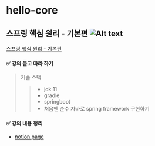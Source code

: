 # hello-core
스프링 핵심 원리 - 기본편
![Alt text](https://cdn.inflearn.com/public/files/courses/325969/99cfe634-f36e-4018-a034-a5ede2d87d8f/325969-kor.jpg)
---
[스프링 핵심 원리 - 기본편](https://www.inflearn.com/course/%EC%8A%A4%ED%94%84%EB%A7%81-%ED%95%B5%EC%8B%AC-%EC%9B%90%EB%A6%AC-%EA%B8%B0%EB%B3%B8%ED%8E%B8/dashboard)



#### ✅ 강의 듣고 따라 하기
> 기술 스택
>> * jdk 11
>> * gradle 
>> * springboot 
>> * 처음엔 순수 자바로 spring framework 구현하기



#### ✅ 강의 내용 정리
- [notion page](https://www.notion.so/2-eaf166fae9624371b36dbb25e5515b62)

